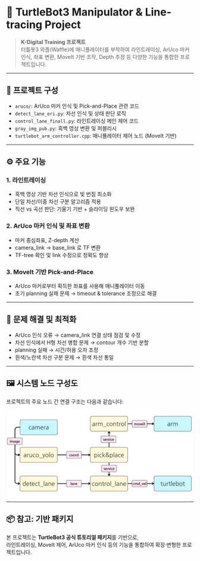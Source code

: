 # 📌 TurtleBot3 Manipulator & Line-tracing Project

> **K-Digital Training 프로젝트**  
> 터틀봇3 와플(Waffle)에 매니퓰레이터를 부착하여 라인트레이싱, ArUco 마커 인식, 좌표 변환, MoveIt 기반 조작, Depth 추정 등 다양한 기능을 통합한 프로젝트입니다.

---

## 📁 프로젝트 구성
- `aruco/`: ArUco 마커 인식 및 Pick-and-Place 관련 코드
- `detect_lane_ori.py`: 차선 인식 및 상태 판단 로직
- `control_lane_finall.py`: 라인트레이싱 메인 제어 코드
- `gray_img_pub.py`: 흑백 영상 변환 및 퍼블리시
- `turtlebot_arm_controller.cpp`: 매니퓰레이터 제어 노드 (MoveIt 기반)

---

## ⚙️ 주요 기능

### 1. 라인트레이싱
- 흑백 영상 기반 차선 인식으로 빛 번짐 최소화
- 단일 차선/이중 차선 구분 알고리즘 적용
- 직선 vs 곡선 판단: 기울기 기반 + 슬라이딩 윈도우 보완

### 2. ArUco 마커 인식 및 좌표 변환
- 마커 중심좌표, Z-depth 계산
- camera_link → base_link 로 TF 변환
- TF-tree 확인 및 link 수정으로 정확도 향상

### 3. MoveIt 기반 Pick-and-Place
- ArUco 마커로부터 획득한 좌표를 사용해 매니퓰레이터 이동
- 초기 planning 실패 문제 → timeout & tolerance 조정으로 해결

---

## 🧪 문제 해결 및 최적화
- ArUco 인식 오류 → camera_link 연결 상태 점검 및 수정
- 차선 인식에서 H형 차선 병합 문제 → contour 개수 기반 분할
- planning 실패 → 시간/허용 오차 조정
- 흰색/노란색 차선 구분 문제 → 흰색 차선 통일

---


## 🖼 시스템 노드 구성도

프로젝트의 주요 노드 간 연결 구조는 다음과 같습니다:

![System Node Architecture](system_architecture.png)

---

## 📦 참고: 기반 패키지

본 프로젝트는 **TurtleBot3 공식 튜토리얼 패키지**를 기반으로,  
라인트레이싱, MoveIt 제어, ArUco 마커 인식 등의 기능을 통합하여 확장·변형한 프로젝트입니다.
